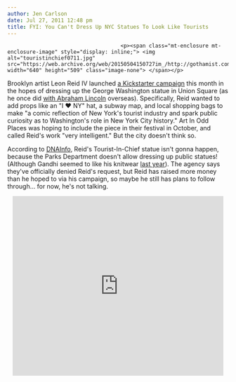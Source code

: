 ```yaml
---
author: Jen Carlson
date: Jul 27, 2011 12:48 pm
title: FYI: You Can't Dress Up NYC Statues To Look Like Tourists
---
```


	
										<p><span class="mt-enclosure mt-enclosure-image" style="display: inline;"> <img alt="touristinchief0711.jpg" src="https://web.archive.org/web/20150504150727im_/http://gothamist.com/attachments/arts_jen/touristinchief0711.jpg" width="640" height="509" class="image-none"> </span></p>

<p>Brooklyn artist Leon Reid IV launched <a href="https://web.archive.org/web/20150504150727/http://www.kickstarter.com/projects/leonreid/tourist-in-chief-public-art-installation-by-leon-r">a Kickstarter campaign</a> this month in the hopes of dressing up the George Washington statue in Union Square (as he once did <a href="https://web.archive.org/web/20150504150727/http://www.woostercollective.com/2009/04/true_yank_installation_by_leon_reid_iv.html">with Abraham Lincoln</a> overseas). Specifically, Reid wanted to add props like an &quot;I &#x2665; NY&quot; hat, a subway map, and local shopping bags to make &quot;a comic reflection of New York&apos;s tourist industry and spark public curiosity as to Washington&apos;s role in New York City history.&quot; Art In Odd Places was hoping to include the piece in their festival in October, and called Reid&apos;s work &quot;very intelligent.&quot; But the city doesn&apos;t think so.</p>

<p>According to <a href="https://web.archive.org/web/20150504150727/http://www.dnainfo.com/20110727/murray-hill-gramercy/plan-make-union-squares-george-washington-touristinchief-shot-down">DNAInfo</a>, Reid&apos;s Tourist-In-Chief statue isn&apos;t gonna happen, because the Parks Department doesn&apos;t allow dressing up public statues! (Although Gandhi seemed to like his knitwear <a href="https://web.archive.org/web/20150504150727/http://gothamist.com/2010/02/01/gandhiwarmer.php#photo-1">last year</a>). The agency says they&apos;ve officially denied Reid&apos;s request, but Reid has raised more money than he hoped to via his campaign, so maybe he still has plans to follow through... for now, he&apos;s not talking.</p>

<center><iframe frameborder="0" height="410px" src="https://web.archive.org/web/20150504150727if_/http://www.kickstarter.com/projects/leonreid/tourist-in-chief-public-art-installation-by-leon-r/widget/video.html" width="480px"></iframe></center>					
										
									
				